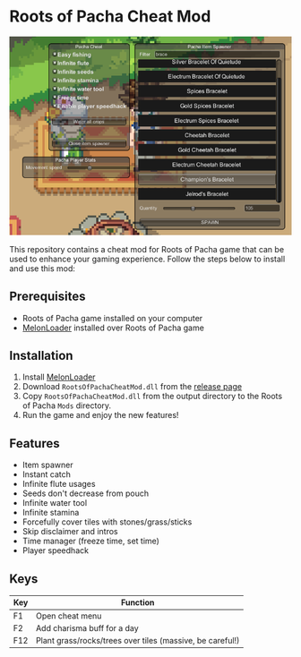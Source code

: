# Roots of Pacha Cheat Mod

![Cheat menu image](.github/CheatMod-ingame.png "Cheat menu image")

This repository contains a cheat mod for Roots of Pacha game that can be used to enhance your gaming experience. Follow the steps below to install and use this mod:

## Prerequisites
- Roots of Pacha game installed on your computer
- [MelonLoader](https://github.com/LavaGang/MelonLoader) installed over Roots of Pacha game

## Installation
1. Install [MelonLoader](https://github.com/LavaGang/MelonLoader)
2. Download `RootsOfPachaCheatMod.dll` from the [release page](https://github.com/mzonski/roots-of-pacha-cheat-mod/releases)
3. Copy `RootsOfPachaCheatMod.dll` from the output directory to the Roots of Pacha `Mods` directory.
4. Run the game and enjoy the new features!

## Features
- Item spawner
- Instant catch
- Infinite flute usages
- Seeds don't decrease from pouch
- Infinite water tool
- Infinite stamina
- Forcefully cover tiles with stones/grass/sticks
- Skip disclaimer and intros
- Time manager (freeze time, set time)
- Player speedhack

## Keys
| Key | Function |
| --- | --- |
| F1  | Open cheat menu |
| F2  | Add charisma buff for a day |
| F12 | Plant grass/rocks/trees over tiles (massive, be careful!) |